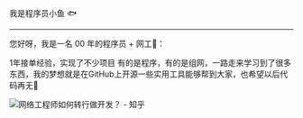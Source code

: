 我是程序员小鱼 🐟

------

您好呀，我是一名 00 年的程序员 + 网工👴：

1年接单经验，实现了不少项目 有的是程序，有的是组网，一路走来学习到了很多东西，我的梦想就是在GitHub上开源一些实用工具能够帮到大家，也希望以后代码再无🐞

![网络工程师如何转行做开发？ - 知乎](https://pic1.zhimg.com/50/v2-a28fedc3fcb29e16b00a576c65bca6d0_720w.jpg?source=1def8aca)